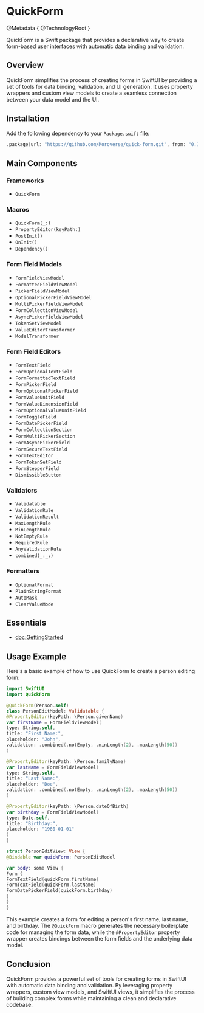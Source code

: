 # QuickForm

@Metadata {
    @TechnologyRoot
}

QuickForm is a Swift package that provides a declarative way to create form-based user interfaces with automatic data binding and validation.

## Overview

QuickForm simplifies the process of creating forms in SwiftUI by providing a set of tools for data binding, validation, and UI generation. It uses property wrappers and custom view models to create a seamless connection between your data model and the UI.

## Installation

Add the following dependency to your `Package.swift` file:

```swift
.package(url: "https://github.com/Moroverse/quick-form.git", from: "0.1.0")
```

## Main Components

### Frameworks
 
- ``QuickForm``

### Macros
- ``QuickForm(_:)``
- ``PropertyEditor(keyPath:)``
- ``PostInit()``
- ``OnInit()``
- ``Dependency()``

### Form Field Models
- ``FormFieldViewModel``
- ``FormattedFieldViewModel``
- ``PickerFieldViewModel``
- ``OptionalPickerFieldViewModel``
- ``MultiPickerFieldViewModel``
- ``FormCollectionViewModel``
- ``AsyncPickerFieldViewModel``
- ``TokenSetViewModel``
- ``ValueEditorTransformer``
- ``ModelTransformer``

### Form Field Editors
- ``FormTextField``
- ``FormOptionalTextField``
- ``FormFormattedTextField``
- ``FormPickerField``
- ``FormOptionalPickerField``
- ``FormValueUnitField``
- ``FormValueDimensionField``
- ``FormOptionalValueUnitField``
- ``FormToggleField``
- ``FormDatePickerField``
- ``FormCollectionSection``
- ``FormMultiPickerSection``
- ``FormAsyncPickerField``
- ``FormSecureTextField``
- ``FormTextEditor``
- ``FormTokenSetField``
- ``FormStepperField``
- ``DismissibleButton``

### Validators
- ``Validatable``
- ``ValidationRule``
- ``ValidationResult``
- ``MaxLengthRule``
- ``MinLengthRule``
- ``NotEmptyRule``
- ``RequiredRule``
- ``AnyValidationRule``
- ``combined(_:_:)``

### Formatters
- ``OptionalFormat``
- ``PlainStringFormat``
- ``AutoMask``
- ``ClearValueMode``

## Essentials
- <doc:GettingStarted>

## Usage Example

Here's a basic example of how to use QuickForm to create a person editing form:

```swift
import SwiftUI
import QuickForm

@QuickForm(Person.self)
class PersonEditModel: Validatable {
@PropertyEditor(keyPath: \Person.givenName)
var firstName = FormFieldViewModel(
type: String.self,
title: "First Name:",
placeholder: "John",
validation: .combined(.notEmpty, .minLength(2), .maxLength(50))
)

@PropertyEditor(keyPath: \Person.familyName)
var lastName = FormFieldViewModel(
type: String.self,
title: "Last Name:",
placeholder: "Doe",
validation: .combined(.notEmpty, .minLength(2), .maxLength(50))
)

@PropertyEditor(keyPath: \Person.dateOfBirth)
var birthday = FormFieldViewModel(
type: Date.self,
title: "Birthday:",
placeholder: "1980-01-01"
)
}

struct PersonEditView: View {
@Bindable var quickForm: PersonEditModel

var body: some View {
Form {
FormTextField(quickForm.firstName)
FormTextField(quickForm.lastName)
FormDatePickerField(quickForm.birthday)
}
}
}
```

This example creates a form for editing a person's first name, last name, and birthday. The `@QuickForm` macro generates the necessary boilerplate code for managing the form data, while the `@PropertyEditor` property wrapper creates bindings between the form fields and the underlying data model.

## Conclusion

QuickForm provides a powerful set of tools for creating forms in SwiftUI with automatic data binding and validation. By leveraging property wrappers, custom view models, and SwiftUI views, it simplifies the process of building complex forms while maintaining a clean and declarative codebase.
